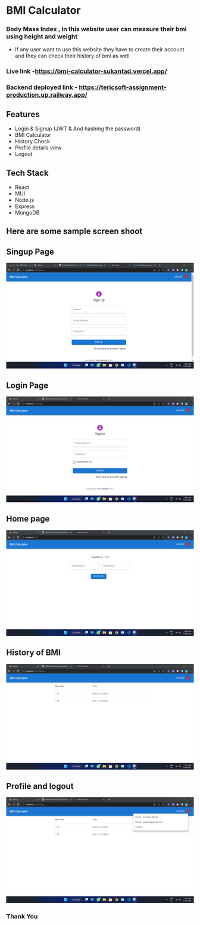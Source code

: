 # BMI Calculator

### Body Mass Index , in this website user can measure their bmi using height and weight

- If any user want to use this website they have to create their account and they can check their history of bmi as well

### Live link -https://bmi-calculator-sukantad.vercel.app/

### Backend deployed link - https://tericsoft-assignment-production.up.railway.app/

## Features

- Login & Signup (JWT & And hashing the password)
- BMI Calculator
- History Check
- Profile details view
- Logout

## Tech Stack

- React
- MUI
- Node.js
- Express
- MongoDB

## Here are some sample screen shoot

## Singup Page

 <img src="./ReadmeImages/signup.png">
  
  ## Login Page
 <img src="./ReadmeImages/signin.png">

## Home page

 <img src="./ReadmeImages/calculator.png">
  
  ## History of BMI
 <img src="./ReadmeImages/history.png">
  
  ## Profile and logout 
 <img src="./ReadmeImages/profile.png">

### Thank You
